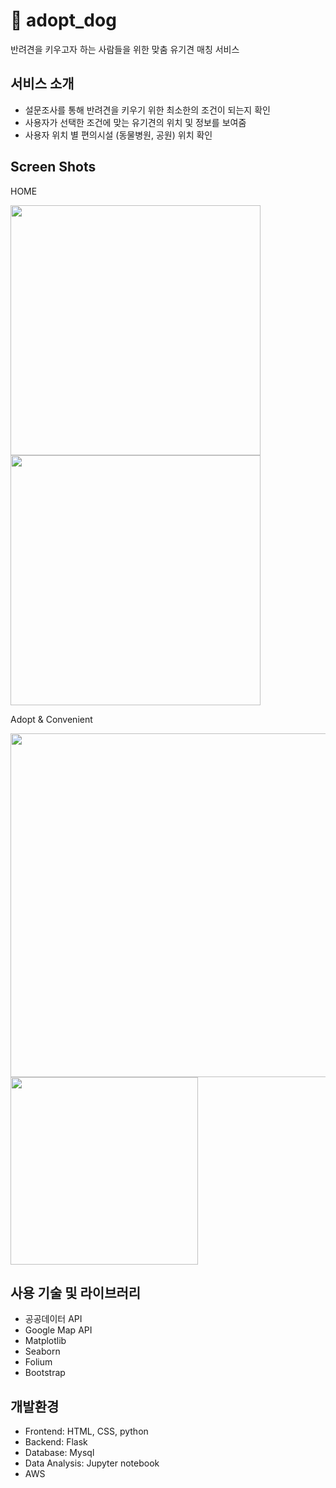 # 🐶 adopt_dog
반려견을 키우고자 하는 사람들을 위한 맞춤 유기견 매칭 서비스

## 서비스 소개
- 설문조사를 통해 반려견을 키우기 위한 최소한의 조건이 되는지 확인
- 사용자가 선택한 조건에 맞는 유기견의 위치 및 정보를 보여줌
- 사용자 위치 별 편의시설 (동물병원, 공원) 위치 확인  

## Screen Shots
HOME

<img width="400" alt="" src="https://user-images.githubusercontent.com/34999925/75482545-5f0a0b80-59e8-11ea-90b4-56132b9782e2.png"><img width="400" alt="" src="https://user-images.githubusercontent.com/34999925/75482674-9f698980-59e8-11ea-84e9-9a204dfc59e4.png">

Adopt & Convenient

<img width="550" alt="" src="https://user-images.githubusercontent.com/34999925/75483035-4bab7000-59e9-11ea-8b09-e2b7daeb43b6.png"><img width="300" alt="" src="https://user-images.githubusercontent.com/34999925/75480194-2a945080-59e4-11ea-87bc-9ff470e3691b.png">


## 사용 기술 및 라이브러리
- 공공데이터 API
- Google Map API
- Matplotlib
- Seaborn
- Folium
- Bootstrap

## 개발환경
- Frontend: HTML, CSS, python
- Backend: Flask
- Database: Mysql 
- Data Analysis: Jupyter notebook
- AWS
